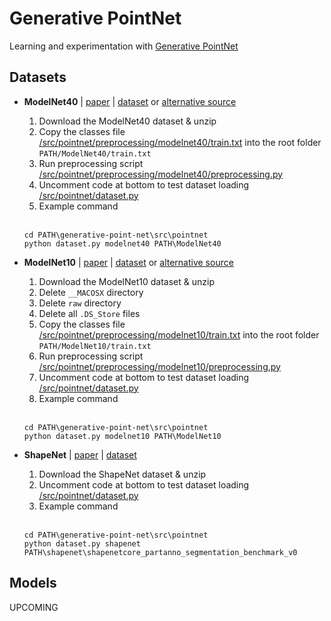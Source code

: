# **Generative PointNet**

Learning and experimentation with [Generative PointNet](https://arxiv.org/abs/2004.01301)

## **Datasets**

- **ModelNet40** | [paper](https://arxiv.org/abs/1406.5670) | [dataset](https://3dshapenets.cs.princeton.edu) or [alternative source](https://modelnet.cs.princeton.edu)

    1. Download the ModelNet40 dataset & unzip
    1. Copy the classes file [/src/pointnet/preprocessing/modelnet40/train.txt](/src/pointnet/preprocessing/modelnet40/train.txt) into the root folder `PATH/ModelNet40/train.txt`
    1. Run preprocessing script [/src/pointnet/preprocessing/modelnet40/preprocessing.py](/src/pointnet/preprocessing/modelnet40/preprocess.py)
    1. Uncomment code at bottom to test dataset loading [/src/pointnet/dataset.py](/src/pointnet/dataset.py)
    1. Example command
    </br>
    
    ```
    cd PATH\generative-point-net\src\pointnet
    python dataset.py modelnet40 PATH\ModelNet40 
    ```

- **ModelNet10** | [paper](https://arxiv.org/abs/1406.5670) | [dataset](https://3dshapenets.cs.princeton.edu) or [alternative source](https://modelnet.cs.princeton.edu)

    1. Download the ModelNet10 dataset & unzip
    1. Delete `__MACOSX` directory
    1. Delete `raw` directory
    1. Delete all `.DS_Store` files
    1. Copy the classes file [/src/pointnet/preprocessing/modelnet10/train.txt](/src/pointnet/preprocessing/modelnet10/train.txt) into the root folder `PATH/ModelNet10/train.txt`
    1. Run preprocessing script [/src/pointnet/preprocessing/modelnet10/preprocessing.py](/src/pointnet/preprocessing/modelnet10/preprocess.py)
    1. Uncomment code at bottom to test dataset loading [/src/pointnet/dataset.py](/src/pointnet/dataset.py)
    1. Example command
    </br>

    ```
    cd PATH\generative-point-net\src\pointnet
    python dataset.py modelnet10 PATH\ModelNet10 
    ```

- **ShapeNet** | [paper](https://arxiv.org/abs/1512.03012) | [dataset](https://www.kaggle.com/datasets/guxue17/shapenet1?select=shapenet)

    1. Download the ShapeNet dataset & unzip
    1. Uncomment code at bottom to test dataset loading [/src/pointnet/dataset.py](/src/pointnet/dataset.py)
    1. Example command
    </br>

    ```
    cd PATH\generative-point-net\src\pointnet
    python dataset.py shapenet PATH\shapenet\shapenetcore_partanno_segmentation_benchmark_v0 
    ```

## **Models**

UPCOMING
